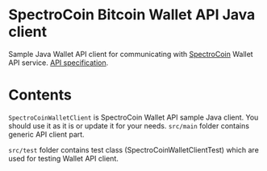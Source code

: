 SpectroCoin Bitcoin Wallet API Java client
========================

Sample Java Wallet API client for communicating with [SpectroCoin](https://spectrocoin.com) Wallet API service. [API specification](https://github.com/SpectroFinance/SpectroCoin-Wallet-API/).

# Contents

`SpectroCoinWalletClient` is SpectroCoin Wallet API sample Java client. You should use it as it is or update it for your needs. `src/main` folder contains generic API client part.

`src/test` folder contains test class (SpectroCoinWalletClientTest) which are used for testing Wallet API client.

